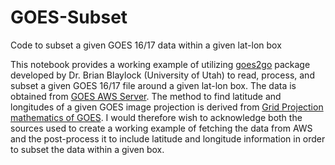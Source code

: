# GOES-Subset
Code to subset a given GOES 16/17 data within a given lat-lon box 

This notebook provides a working example of utilizing [goes2go](https://blaylockbk.github.io/goes2go/_build/html/user_guide/index.html) package developed by Dr. Brian Blaylock (University of Utah) to read, process, and subset a given GOES 16/17 file around a given lat-lon box. The data is obtained from [GOES AWS Server](https://noaa-goes16.s3.amazonaws.com/index.html). 
The method to find latitude and longitudes of a given GOES image projection is derived from [Grid Projection mathematics of GOES](https://makersportal.com/blog/2018/11/25/goes-r-satellite-latitude-and-longitude-grid-projection-algorithm).
I would therefore wish to acknowledge both the sources used to create a working example of fetching the data from AWS and the post-process it to include latitude and longitude information in order to subset the data within a given box. 
